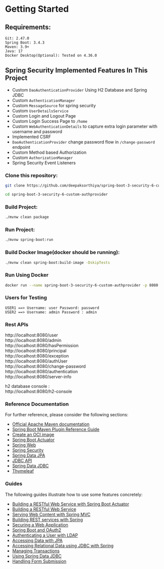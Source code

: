 # Getting Started

## Requirements:

```
Git: 2.47.0
Spring Boot: 3.4.3
Maven: 3.9+
Java: 17
Docker Desktop(Optional): Tested on 4.36.0
```

## Spring Security Implemented Features In This Project

- Custom ```DaoAuthenticationProvider``` Using H2 Database and Spring JDBC
- Custom ```AuthenticationManager```
- Custom ```MessageSource``` for spring security
- Custom ```UserDetailsService```
- Custom Login and Logout Page
- Custom Login Success Page to ```/home```
- Custom ```WebAuthenticationDetails``` to capture extra login parameter with username and password
- Implemented CSRF
- ```DaoAuthenticationProvider``` change password flow in ```/change-password``` endpoint
- Custom Method based Authorization
- Custom ```AuthorizationManager```
- Spring Security Event Listeners

### Clone this repository:

```bash
git clone https://github.com/deepaksorthiya/spring-boot-3-security-6-custom-authprovider.git
```

```bash
cd spring-boot-3-security-6-custom-authprovider
```

### Build Project:

```bash
./mvnw clean package
```

### Run Project:

```bash
./mvnw spring-boot:run
```

### Build Docker Image(docker should be running):

```bash
./mvnw clean spring-boot:build-image -DskipTests
```

### Run Using Docker

```bash
docker run --name spring-boot-3-security-6-custom-authprovider -p 8080:8080 deepaksorthiya/spring-boot-3-security-6-custom-authprovider:0.0.1-SNAPSHOT
```

### Users for Testing

```
USER1 ==> Username: user Password: password
USER2 ==> Username: admin Password : admin
```

### Rest APIs

http://localhost:8080/user <br>
http://localhost:8080/admin <br>
http://localhost:8080/hasPermission <br>
http://localhost:8080/principal <br>
http://localhost:8080/exception <br>
http://localhost:8080/authUser <br>
http://localhost:8080/change-password <br>
http://localhost:8080/authentication <br>
http://localhost:8080/server-info

h2 database console :
<br>
http://localhost:8080/h2-console

### Reference Documentation

For further reference, please consider the following sections:

* [Official Apache Maven documentation](https://maven.apache.org/guides/index.html)
* [Spring Boot Maven Plugin Reference Guide](https://docs.spring.io/spring-boot/docs/current/maven-plugin/reference/html/)
* [Create an OCI image](https://docs.spring.io/spring-boot/docs/current/maven-plugin/reference/html/#build-image)
* [Spring Boot Actuator](https://docs.spring.io/spring-boot/docs/current/reference/htmlsingle/index.html#actuator)
* [Spring Web](https://docs.spring.io/spring-boot/docs/current/reference/htmlsingle/index.html#web)
* [Spring Security](https://docs.spring.io/spring-boot/docs/current/reference/htmlsingle/index.html#web.security)
* [Spring Data JPA](https://docs.spring.io/spring-boot/docs/current/reference/htmlsingle/index.html#data.sql.jpa-and-spring-data)
* [JDBC API](https://docs.spring.io/spring-boot/docs/current/reference/htmlsingle/index.html#data.sql)
* [Spring Data JDBC](https://docs.spring.io/spring-boot/docs/current/reference/htmlsingle/index.html#data.sql.jdbc)
* [Thymeleaf](https://docs.spring.io/spring-boot/docs/current/reference/htmlsingle/index.html#web.servlet.spring-mvc.template-engines)

### Guides

The following guides illustrate how to use some features concretely:

* [Building a RESTful Web Service with Spring Boot Actuator](https://spring.io/guides/gs/actuator-service/)
* [Building a RESTful Web Service](https://spring.io/guides/gs/rest-service/)
* [Serving Web Content with Spring MVC](https://spring.io/guides/gs/serving-web-content/)
* [Building REST services with Spring](https://spring.io/guides/tutorials/rest/)
* [Securing a Web Application](https://spring.io/guides/gs/securing-web/)
* [Spring Boot and OAuth2](https://spring.io/guides/tutorials/spring-boot-oauth2/)
* [Authenticating a User with LDAP](https://spring.io/guides/gs/authenticating-ldap/)
* [Accessing Data with JPA](https://spring.io/guides/gs/accessing-data-jpa/)
* [Accessing Relational Data using JDBC with Spring](https://spring.io/guides/gs/relational-data-access/)
* [Managing Transactions](https://spring.io/guides/gs/managing-transactions/)
* [Using Spring Data JDBC](https://github.com/spring-projects/spring-data-examples/tree/master/jdbc/basics)
* [Handling Form Submission](https://spring.io/guides/gs/handling-form-submission/)

